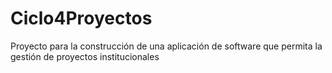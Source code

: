 # Ciclo4Proyectos
Proyecto para la construcción de una aplicación de software que permita la gestión de proyectos institucionales
